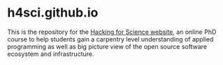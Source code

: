 # h4sci.github.io
This is the repository for the [Hacking for Science website](https://h4sci.github.io), an online PhD course to help students gain a carpentry level understanding of applied programming as well as big picture view of the open source software ecosystem and infrastructure.

